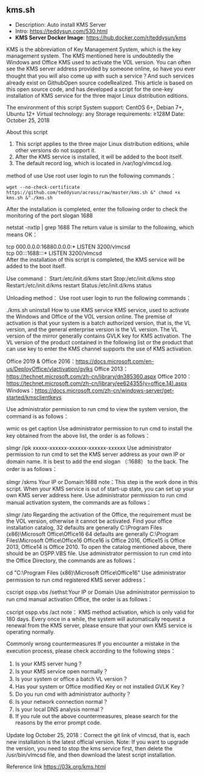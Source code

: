 
## kms.sh

- Description: Auto install KMS Server
- Intro: https://teddysun.com/530.html
- **KMS Server Docker Image**: https://hub.docker.com/r/teddysun/kms

KMS is the abbreviation of Key Management System, which is the key management system. The KMS mentioned here is undoubtedly the Windows and Office KMS used to activate the VOL version. You can often see the KMS server address provided by someone online, so have you ever thought that you will also come up with such a service？And such services already exist on GithubOpen source codeRealized.
This article is based on this open source code, and has developed a script for the one-key installation of KMS service for the three major Linux distribution editions.

The environment of this script
System support: CentOS 6+, Debian 7+, Ubuntu 12+
Virtual technology: any
Storage requirements: ≥128M
Date: October 25, 2018


About this script
1. This script applies to the three major Linux distribution editions, while other versions do not support it.
2. After the KMS service is installed, it will be added to the boot itself.
3. The default record log, which is located in /var/log/vlmcsd.log.

method of use
Use root user login to run the following commands：
```
wget --no-check-certificate https://github.com/teddysun/across/raw/master/kms.sh &" chmod +x kms.sh &"./kms.sh
```
After the installation is completed, enter the following order to check the monitoring of the port slogan 1688

netstat -nxtlp | grep 1688
The return value is similar to the following, which means OK：

tcp        000.0.0.0:16880.0.0.0:*                   LISTEN      3200/vlmcsd                                
tcp        00:::1688:::*                        LISTEN      3200/vlmcsd                             
After the installation of this script is completed, the KMS service will be added to the boot itself.

Use command：
Start:/etc/init.d/kms start
Stop:/etc/init.d/kms stop
Restart:/etc/init.d/kms restart
Status:/etc/init.d/kms status

Unloading method：
Use root user login to run the following commands：

./kms.sh uninstall
How to use KMS service
KMS service, used to activate the Windows and Office of the VOL version online.
The premise of activation is that your system is a batch authorized version, that is, the VL version, and the general enterprise version is the VL version. The VL version of the mirror generally contains GVLK key for KMS activation.
The VL version of the product contained in the following list or the product that can use key to enter the KMS channel supports the use of KMS activation.

Office 2019 & Office 2016：https://docs.microsoft.com/en-us/DeployOffice/vlactivation/gvlks
Office 2013：https://technet.microsoft.com/zh-cn/library/dn385360.aspx
Office 2010：https://technet.microsoft.com/zh-cn/library/ee624355(v=office.14).aspx
Windows：https://docs.microsoft.com/zh-cn/windows-server/get-started/kmsclientkeys

Use administrator permission to run cmd to view the system version, the command is as follows：

wmic os get caption
Use administrator permission to run cmd to install the key obtained from the above list, the order is as follows：

slmgr /ipk xxxxx-xxxxxx-xxxxxx-xxxxxx-xxxxxx
Use administrator permission to run cmd to set the KMS server address as your own IP or domain name. It is best to add the end slogan （:1688） to the back. The order is as follows：

slmgr /skms Your IP or Domain:1688
note：This step is the work done in this script. When your KMS service is out of start-up state, you can set up your own KMS server address here.
Use administrator permission to run cmd manual activation system, the commands are as follows：

slmgr /ato
Regarding the activation of the Office, the requirement must be the VOL version, otherwise it cannot be activated.
Find your office installation catalog, 32 defaults are generally C:\Program Files (x86)\Microsoft Office\Office16
64 defaults are generally C:\Program Files\Microsoft Office\Office16
Office16 is Office 2016, Office15 is Office 2013, Office14 is Office 2010.
To open the catalog mentioned above, there should be an OSPP.VBS file.
Use administrator permission to run cmd into the Office Directory, the commands are as follows：

cd "C:\Program Files (x86)\Microsoft Office\Office16"
Use administrator permission to run cmd registered KMS server address：

cscript ospp.vbs /sethst:Your IP or Domain
Use administrator permission to run cmd manual activation Office, the order is as follows：

cscript ospp.vbs /act
note： KMS method activation, which is only valid for 180 days.
Every once in a while, the system will automatically request a renewal from the KMS server, please ensure that your own KMS service is operating normally.

Commonly wrong countermeasures
If you encounter a mistake in the execution process, please check according to the following steps：
1. Is your KMS server hung？
2. Is your KMS service open normally？
3. Is your system or office a batch VL version？
4. Has your system or Office modified Key or not installed GVLK Key？
5. Do you run cmd with administrator authority？
6. Is your network connection normal？
7. Is your local DNS analysis normal？
8. If you rule out the above countermeasures, please search for the reasons by the error prompt code.

Update log
October 25, 2018：Correct the git link of vlmcsd, that is, each new installation is the latest official version. Note: If you want to upgrade the version, you need to stop the kms service first, then delete the /usr/bin/vlmcsd file, and then download the latest script installation.

Reference link
https://03k.org/kms.html
